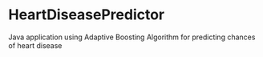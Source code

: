 # HeartDiseasePredictor
Java application using Adaptive Boosting Algorithm for predicting chances of heart disease
